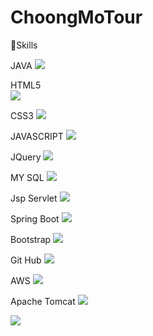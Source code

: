 # ChoongMoTour


  
 
  
 💪Skills
  
 <div class="text-center">
 JAVA
 <img src="https://img.shields.io/badge/JAVA-4479A1?style=flat-square&logo=JAVA&logoColor=white"/>
  
 HTML5  
<img src="https://img.shields.io/badge/HTML5-E34F26?style=flat-square&logo=HTML5&logoColor=white"/>
 
 CSS3
 <img src="https://img.shields.io/badge/CSS3-1572B6?style=flat-square&logo=CSS3&logoColor=white"/>
  
JAVASCRIPT 
<img src="https://img.shields.io/badge/JavaScript-F7DF1E?style=flat-square&logo=JavaScript&logoColor=white"/>
  
  
JQuery
<img src="https://img.shields.io/badge/jQuery-0769AD?style=flat-square&logo=jQuery&logoColor=white"/>
  
  
MY SQL
<img src="https://img.shields.io/badge/MySQL-4479A1?style=flat-square&logo=MySQL&logoColor=white"/>
  
Jsp Servlet
<img src="https://img.shields.io/badge/JSP Servlet-232F3E?style=flat-square&logo=JSP Servlet&logoColor=white"/>
  
  
Spring Boot
<img src="https://img.shields.io/badge/Spring Boot-6DB33F?style=flat-square&logo=Spring Boot&logoColor=white"/>
  
Bootstrap
<img src="https://img.shields.io/badge/Bootstrap-7952B3?style=flat-square&logo=Bootstrap&logoColor=white"/>

Git Hub
<img src="https://img.shields.io/badge/GitHub-181717?style=flat-square&logo=GitHub&logoColor=white"/>
  
AWS
<img src="https://img.shields.io/badge/amazonaws-232F3E?style=flat-square&logo=amazonaws&logoColor=white"/>

Apache Tomcat
<img src="https://img.shields.io/badge/Apache Tomcat-F8DC75?style=flat-square&logo=Apache Tomcat&logoColor=white"/>

  
</div>


<div class=""><img src ="https://img1.daumcdn.net/thumb/R1280x0/?scode=mtistory2&fname=https%3A%2F%2Fblog.kakaocdn.net%2Fdn%2Fspc2n%2FbtsgKok87uv%2Fxp91CJiPXkPurK1KXa5Km1%2Fimg.jpg"/> </div>
<div class=""></div>
<div class=""></div>
<div class=""></div>
<div class=""></div>
<div class=""></div>
<div class=""></div>
<div class=""></div>
<div class=""></div>
<div class=""></div>
<div class=""></div>
<div class=""></div>
<div class=""></div>
<div class=""></div>
<div class=""></div>
<div class=""></div>
<div class=""></div>
<div class=""></div>
<div class=""></div>
<div class=""></div>
<div class=""></div>
<div class=""></div>
<div class=""></div>
<div class=""></div>
<div class=""></div>
<div class=""></div>
<div class=""></div>
